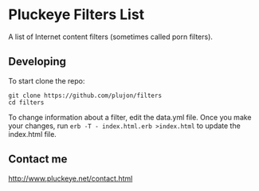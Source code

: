 # Pluckeye Filters List
A list of Internet content filters (sometimes called porn filters).

## Developing
To start clone the repo:
```
git clone https://github.com/plujon/filters
cd filters
```
To change information about a filter, edit the data.yml file. Once you make your changes, run `erb -T - index.html.erb >index.html` to update the index.html file.


## Contact me
http://www.pluckeye.net/contact.html
